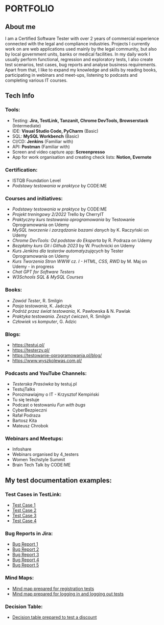 # PORTFOLIO

## About me
I am a Certified Software Tester with over 2 years of commercial experience connected with the legal and compliance industries. Projects I currently work on are web applications used mainly by the legal community, but also by local government units, banks or medical facilities. In my daily work I usually perform functional, regression and exploratory tests, I also create test scenarios, test cases, bug reports and analyse business requirements. Apart from that, I like to expand my knowledge and skills by reading books, participating in webinars and meet-ups, listening to podcasts and completing various IT courses.

## Tech Info

### Tools:
* Testing: **Jira, TestLink, Tanzanit, Chrome DevTools, Browserstack** (Intermediate)
* IDE: **Visual Studio Code, PyCharm** (Basic)
* SQL: **MySQL Workbench** (Basic)
* CI/CD: **Jenkins** (Familiar with)
* API: **Postman** (Familiar with)
* Screen and video capture app: **Screenpresso**
* App for work organisation and creating check lists: **Notion, Evernote**

### Certification:
* ISTQB Foundation Level
* *Podstawy testowania w praktyce* by CODE:ME

### Courses and initiatives:
* *Podstawy testowania w praktyce* by CODE:ME
* *Projekt treningowy 2/2022* Trello by CherryIT
* *Praktyczny kurs testowania oprogramowania* by Testowanie Oprogramowania on Udemy
* *MySQL tworzenie i zarządzanie bazami danych* by K. Raczyński on Udemy
* *Chrome DevTools: Od podstaw do Eksperta* by R. Podraza on Udemy
* *Bezpłatny kurs Git i Github 2023* by W. Pruchnicki on Udemy
* *Kurs Jenkins dla testerów automatyzujących* by Tester Oprogramowania  on Udemy
* *Kurs Tworzenia Stron WWW cz. I - HTML, CSS, RWD* by M. Maj on Udemy - in progress
* *Chat GPT for Software Testers*
* *W3Schools SQL & MySQL Courses*

### Books:
* *Zawód Tester*, R. Smilgin
* *Pasja testowania*, K. Jadczyk
* *Podróż przez świat testowania,* K. Pawłowska & N. Pawlak
* *Praktyka testowania. Zeszyt ćwiczeń*, R. Smilgin
* *Człowiek vs komputer*, G. Adzic

### Blogs:
* https://testuj.pl/
* https://testerzy.pl/
* https://testowanie-oprogramowania.pl/blog/
* https://www.wyszkolewas.com.pl/

  

### Podcasts and YouTube Channels:
* *Testerska Prasówka* by testuj.pl
* TestujTalks
* Porozmawiajmy o IT - Krzysztof Kempiński
* Tu się testuje
* Podcast o testowaniu *Fun with bugs*
* CyberBezpieczni
* Rafał Podraza
* Bartosz Kita
* Mateusz Chrobok

  

### Webinars and Meetups: 
* Infoshare
* Webinars organised by 4_testers
* Women Techstyle Summit
* Brain Tech Talk by CODE:ME
  

## My test documentation examples:

### Test Cases in TestLink:
* [Test Case 1](https://drive.google.com/file/d/1u1Ra1q_qG5YLDRfhLVFf_SWhI3_TXXmE/view?usp=drive_link)
* [Test Case 2](https://drive.google.com/file/d/1_JgNQ65edkReWTCfYfKR51ewwmWsSbgG/view?usp=drive_link)
* [Test Case 3](https://drive.google.com/file/d/168qrBxyFL66QuN2B26NitAjQZc89--r5/view?usp=drive_link)
* [Test Case 4](https://drive.google.com/file/d/1j6M0rItUzu4LVlKb0tkBYfCwSty6QBsS/view?usp=sharing)

### Bug Reports in Jira:
* [Bug Report 1](https://drive.google.com/file/d/1EQxoihS2Elu9uRI5jCsY7HJ-EibG7hG-/view?usp=drive_link)
* [Bug Report 2](https://drive.google.com/file/d/1o3K6nezXKndG9x4xvFXF6p0jaOWU5HWT/view?usp=drive_link)
* [Bug Report 3](https://drive.google.com/file/d/1hJDHfObHUTAj-kDufAB3V3cBVOr9XfIt/view?usp=drive_link)
* [Bug Report 4](https://drive.google.com/file/d/1Obrnm5A9OwyOpSqxt2nKC1JSnylvHHqq/view?usp=drive_link)
* [Bug Report 5](https://drive.google.com/file/d/1kwRHYLCVHJSmHgeaTCj_4KicnQigKCnT/view?usp=drive_link)

### Mind Maps:
* [Mind map prepared for registration tests](https://drive.google.com/file/d/1CHsaK2VHwJx8oldIpWXcqaN4z6xTXKkD/view?usp=drive_link)
* [Mind map prepared for logging in and logging out tests](https://drive.google.com/file/d/1VRv92oxs0guVyalZanf9i6okQ6HT97nj/view?usp=drive_link)

### Decision Table:
* [Decision table prepared to test a discount](https://drive.google.com/file/d/1FvPsd-Qi7l_aWQWpk3j_cqkNLn0xw4jP/view?usp=drive_link)

